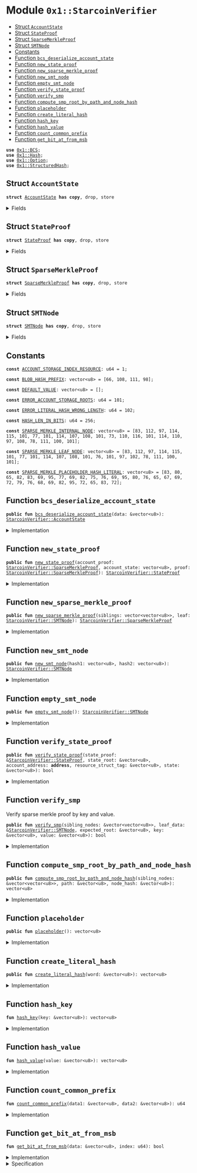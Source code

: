 
<a name="0x1_StarcoinVerifier"></a>

# Module `0x1::StarcoinVerifier`



-  [Struct `AccountState`](#0x1_StarcoinVerifier_AccountState)
-  [Struct `StateProof`](#0x1_StarcoinVerifier_StateProof)
-  [Struct `SparseMerkleProof`](#0x1_StarcoinVerifier_SparseMerkleProof)
-  [Struct `SMTNode`](#0x1_StarcoinVerifier_SMTNode)
-  [Constants](#@Constants_0)
-  [Function `bcs_deserialize_account_state`](#0x1_StarcoinVerifier_bcs_deserialize_account_state)
-  [Function `new_state_proof`](#0x1_StarcoinVerifier_new_state_proof)
-  [Function `new_sparse_merkle_proof`](#0x1_StarcoinVerifier_new_sparse_merkle_proof)
-  [Function `new_smt_node`](#0x1_StarcoinVerifier_new_smt_node)
-  [Function `empty_smt_node`](#0x1_StarcoinVerifier_empty_smt_node)
-  [Function `verify_state_proof`](#0x1_StarcoinVerifier_verify_state_proof)
-  [Function `verify_smp`](#0x1_StarcoinVerifier_verify_smp)
-  [Function `compute_smp_root_by_path_and_node_hash`](#0x1_StarcoinVerifier_compute_smp_root_by_path_and_node_hash)
-  [Function `placeholder`](#0x1_StarcoinVerifier_placeholder)
-  [Function `create_literal_hash`](#0x1_StarcoinVerifier_create_literal_hash)
-  [Function `hash_key`](#0x1_StarcoinVerifier_hash_key)
-  [Function `hash_value`](#0x1_StarcoinVerifier_hash_value)
-  [Function `count_common_prefix`](#0x1_StarcoinVerifier_count_common_prefix)
-  [Function `get_bit_at_from_msb`](#0x1_StarcoinVerifier_get_bit_at_from_msb)


<pre><code><b>use</b> <a href="BCS.md#0x1_BCS">0x1::BCS</a>;
<b>use</b> <a href="Hash.md#0x1_Hash">0x1::Hash</a>;
<b>use</b> <a href="Option.md#0x1_Option">0x1::Option</a>;
<b>use</b> <a href="StarcoinVerifier.md#0x1_StructuredHash">0x1::StructuredHash</a>;
</code></pre>



<a name="0x1_StarcoinVerifier_AccountState"></a>

## Struct `AccountState`



<pre><code><b>struct</b> <a href="StarcoinVerifier.md#0x1_StarcoinVerifier_AccountState">AccountState</a> <b>has</b> <b>copy</b>, drop, store
</code></pre>



<details>
<summary>Fields</summary>


<dl>
<dt>
<code>storage_roots: vector&lt;<a href="Option.md#0x1_Option_Option">Option::Option</a>&lt;vector&lt;u8&gt;&gt;&gt;</code>
</dt>
<dd>

</dd>
</dl>


</details>

<a name="0x1_StarcoinVerifier_StateProof"></a>

## Struct `StateProof`



<pre><code><b>struct</b> <a href="StarcoinVerifier.md#0x1_StarcoinVerifier_StateProof">StateProof</a> <b>has</b> <b>copy</b>, drop, store
</code></pre>



<details>
<summary>Fields</summary>


<dl>
<dt>
<code>account_proof: <a href="StarcoinVerifier.md#0x1_StarcoinVerifier_SparseMerkleProof">StarcoinVerifier::SparseMerkleProof</a></code>
</dt>
<dd>

        * Account state's proof for global state root.

</dd>
<dt>
<code>account_state: vector&lt;u8&gt;</code>
</dt>
<dd>

         * Account state including storage roots.

</dd>
<dt>
<code>proof: <a href="StarcoinVerifier.md#0x1_StarcoinVerifier_SparseMerkleProof">StarcoinVerifier::SparseMerkleProof</a></code>
</dt>
<dd>

         * State's proof for account storage root.

</dd>
</dl>


</details>

<a name="0x1_StarcoinVerifier_SparseMerkleProof"></a>

## Struct `SparseMerkleProof`



<pre><code><b>struct</b> <a href="StarcoinVerifier.md#0x1_StarcoinVerifier_SparseMerkleProof">SparseMerkleProof</a> <b>has</b> <b>copy</b>, drop, store
</code></pre>



<details>
<summary>Fields</summary>


<dl>
<dt>
<code>siblings: vector&lt;vector&lt;u8&gt;&gt;</code>
</dt>
<dd>

</dd>
<dt>
<code>leaf: <a href="StarcoinVerifier.md#0x1_StarcoinVerifier_SMTNode">StarcoinVerifier::SMTNode</a></code>
</dt>
<dd>

</dd>
</dl>


</details>

<a name="0x1_StarcoinVerifier_SMTNode"></a>

## Struct `SMTNode`



<pre><code><b>struct</b> <a href="StarcoinVerifier.md#0x1_StarcoinVerifier_SMTNode">SMTNode</a> <b>has</b> <b>copy</b>, drop, store
</code></pre>



<details>
<summary>Fields</summary>


<dl>
<dt>
<code>hash1: vector&lt;u8&gt;</code>
</dt>
<dd>

</dd>
<dt>
<code>hash2: vector&lt;u8&gt;</code>
</dt>
<dd>

</dd>
</dl>


</details>

<a name="@Constants_0"></a>

## Constants


<a name="0x1_StarcoinVerifier_ACCOUNT_STORAGE_INDEX_RESOURCE"></a>



<pre><code><b>const</b> <a href="StarcoinVerifier.md#0x1_StarcoinVerifier_ACCOUNT_STORAGE_INDEX_RESOURCE">ACCOUNT_STORAGE_INDEX_RESOURCE</a>: u64 = 1;
</code></pre>



<a name="0x1_StarcoinVerifier_BLOB_HASH_PREFIX"></a>



<pre><code><b>const</b> <a href="StarcoinVerifier.md#0x1_StarcoinVerifier_BLOB_HASH_PREFIX">BLOB_HASH_PREFIX</a>: vector&lt;u8&gt; = [66, 108, 111, 98];
</code></pre>



<a name="0x1_StarcoinVerifier_DEFAULT_VALUE"></a>



<pre><code><b>const</b> <a href="StarcoinVerifier.md#0x1_StarcoinVerifier_DEFAULT_VALUE">DEFAULT_VALUE</a>: vector&lt;u8&gt; = [];
</code></pre>



<a name="0x1_StarcoinVerifier_ERROR_ACCOUNT_STORAGE_ROOTS"></a>



<pre><code><b>const</b> <a href="StarcoinVerifier.md#0x1_StarcoinVerifier_ERROR_ACCOUNT_STORAGE_ROOTS">ERROR_ACCOUNT_STORAGE_ROOTS</a>: u64 = 101;
</code></pre>



<a name="0x1_StarcoinVerifier_ERROR_LITERAL_HASH_WRONG_LENGTH"></a>



<pre><code><b>const</b> <a href="StarcoinVerifier.md#0x1_StarcoinVerifier_ERROR_LITERAL_HASH_WRONG_LENGTH">ERROR_LITERAL_HASH_WRONG_LENGTH</a>: u64 = 102;
</code></pre>



<a name="0x1_StarcoinVerifier_HASH_LEN_IN_BITS"></a>



<pre><code><b>const</b> <a href="StarcoinVerifier.md#0x1_StarcoinVerifier_HASH_LEN_IN_BITS">HASH_LEN_IN_BITS</a>: u64 = 256;
</code></pre>



<a name="0x1_StarcoinVerifier_SPARSE_MERKLE_INTERNAL_NODE"></a>



<pre><code><b>const</b> <a href="StarcoinVerifier.md#0x1_StarcoinVerifier_SPARSE_MERKLE_INTERNAL_NODE">SPARSE_MERKLE_INTERNAL_NODE</a>: vector&lt;u8&gt; = [83, 112, 97, 114, 115, 101, 77, 101, 114, 107, 108, 101, 73, 110, 116, 101, 114, 110, 97, 108, 78, 111, 100, 101];
</code></pre>



<a name="0x1_StarcoinVerifier_SPARSE_MERKLE_LEAF_NODE"></a>



<pre><code><b>const</b> <a href="StarcoinVerifier.md#0x1_StarcoinVerifier_SPARSE_MERKLE_LEAF_NODE">SPARSE_MERKLE_LEAF_NODE</a>: vector&lt;u8&gt; = [83, 112, 97, 114, 115, 101, 77, 101, 114, 107, 108, 101, 76, 101, 97, 102, 78, 111, 100, 101];
</code></pre>



<a name="0x1_StarcoinVerifier_SPARSE_MERKLE_PLACEHOLDER_HASH_LITERAL"></a>



<pre><code><b>const</b> <a href="StarcoinVerifier.md#0x1_StarcoinVerifier_SPARSE_MERKLE_PLACEHOLDER_HASH_LITERAL">SPARSE_MERKLE_PLACEHOLDER_HASH_LITERAL</a>: vector&lt;u8&gt; = [83, 80, 65, 82, 83, 69, 95, 77, 69, 82, 75, 76, 69, 95, 80, 76, 65, 67, 69, 72, 79, 76, 68, 69, 82, 95, 72, 65, 83, 72];
</code></pre>



<a name="0x1_StarcoinVerifier_bcs_deserialize_account_state"></a>

## Function `bcs_deserialize_account_state`



<pre><code><b>public</b> <b>fun</b> <a href="StarcoinVerifier.md#0x1_StarcoinVerifier_bcs_deserialize_account_state">bcs_deserialize_account_state</a>(data: &vector&lt;u8&gt;): <a href="StarcoinVerifier.md#0x1_StarcoinVerifier_AccountState">StarcoinVerifier::AccountState</a>
</code></pre>



<details>
<summary>Implementation</summary>


<pre><code><b>public</b> <b>fun</b> <a href="StarcoinVerifier.md#0x1_StarcoinVerifier_bcs_deserialize_account_state">bcs_deserialize_account_state</a>(data: &vector&lt;u8&gt;): <a href="StarcoinVerifier.md#0x1_StarcoinVerifier_AccountState">AccountState</a> {
    <b>let</b> (vec, _) = <a href="BCS.md#0x1_BCS_deserialize_option_bytes_vector">BCS::deserialize_option_bytes_vector</a>(data, 0);
    <a href="StarcoinVerifier.md#0x1_StarcoinVerifier_AccountState">AccountState</a>{
        storage_roots: vec
    }
}
</code></pre>



</details>

<a name="0x1_StarcoinVerifier_new_state_proof"></a>

## Function `new_state_proof`



<pre><code><b>public</b> <b>fun</b> <a href="StarcoinVerifier.md#0x1_StarcoinVerifier_new_state_proof">new_state_proof</a>(account_proof: <a href="StarcoinVerifier.md#0x1_StarcoinVerifier_SparseMerkleProof">StarcoinVerifier::SparseMerkleProof</a>, account_state: vector&lt;u8&gt;, proof: <a href="StarcoinVerifier.md#0x1_StarcoinVerifier_SparseMerkleProof">StarcoinVerifier::SparseMerkleProof</a>): <a href="StarcoinVerifier.md#0x1_StarcoinVerifier_StateProof">StarcoinVerifier::StateProof</a>
</code></pre>



<details>
<summary>Implementation</summary>


<pre><code><b>public</b> <b>fun</b> <a href="StarcoinVerifier.md#0x1_StarcoinVerifier_new_state_proof">new_state_proof</a>(account_proof: <a href="StarcoinVerifier.md#0x1_StarcoinVerifier_SparseMerkleProof">SparseMerkleProof</a>, account_state: vector&lt;u8&gt;, proof: <a href="StarcoinVerifier.md#0x1_StarcoinVerifier_SparseMerkleProof">SparseMerkleProof</a>): <a href="StarcoinVerifier.md#0x1_StarcoinVerifier_StateProof">StateProof</a> {
    <a href="StarcoinVerifier.md#0x1_StarcoinVerifier_StateProof">StateProof</a>{
        account_proof,
        account_state,
        proof,
    }
}
</code></pre>



</details>

<a name="0x1_StarcoinVerifier_new_sparse_merkle_proof"></a>

## Function `new_sparse_merkle_proof`



<pre><code><b>public</b> <b>fun</b> <a href="StarcoinVerifier.md#0x1_StarcoinVerifier_new_sparse_merkle_proof">new_sparse_merkle_proof</a>(siblings: vector&lt;vector&lt;u8&gt;&gt;, leaf: <a href="StarcoinVerifier.md#0x1_StarcoinVerifier_SMTNode">StarcoinVerifier::SMTNode</a>): <a href="StarcoinVerifier.md#0x1_StarcoinVerifier_SparseMerkleProof">StarcoinVerifier::SparseMerkleProof</a>
</code></pre>



<details>
<summary>Implementation</summary>


<pre><code><b>public</b> <b>fun</b> <a href="StarcoinVerifier.md#0x1_StarcoinVerifier_new_sparse_merkle_proof">new_sparse_merkle_proof</a>(siblings: vector&lt;vector&lt;u8&gt;&gt;, leaf: <a href="StarcoinVerifier.md#0x1_StarcoinVerifier_SMTNode">SMTNode</a>): <a href="StarcoinVerifier.md#0x1_StarcoinVerifier_SparseMerkleProof">SparseMerkleProof</a> {
    <a href="StarcoinVerifier.md#0x1_StarcoinVerifier_SparseMerkleProof">SparseMerkleProof</a>{
        siblings,
        leaf,
    }
}
</code></pre>



</details>

<a name="0x1_StarcoinVerifier_new_smt_node"></a>

## Function `new_smt_node`



<pre><code><b>public</b> <b>fun</b> <a href="StarcoinVerifier.md#0x1_StarcoinVerifier_new_smt_node">new_smt_node</a>(hash1: vector&lt;u8&gt;, hash2: vector&lt;u8&gt;): <a href="StarcoinVerifier.md#0x1_StarcoinVerifier_SMTNode">StarcoinVerifier::SMTNode</a>
</code></pre>



<details>
<summary>Implementation</summary>


<pre><code><b>public</b> <b>fun</b> <a href="StarcoinVerifier.md#0x1_StarcoinVerifier_new_smt_node">new_smt_node</a>(hash1: vector&lt;u8&gt;, hash2: vector&lt;u8&gt;): <a href="StarcoinVerifier.md#0x1_StarcoinVerifier_SMTNode">SMTNode</a> {
    <a href="StarcoinVerifier.md#0x1_StarcoinVerifier_SMTNode">SMTNode</a>{
        hash1,
        hash2,
    }
}
</code></pre>



</details>

<a name="0x1_StarcoinVerifier_empty_smt_node"></a>

## Function `empty_smt_node`



<pre><code><b>public</b> <b>fun</b> <a href="StarcoinVerifier.md#0x1_StarcoinVerifier_empty_smt_node">empty_smt_node</a>(): <a href="StarcoinVerifier.md#0x1_StarcoinVerifier_SMTNode">StarcoinVerifier::SMTNode</a>
</code></pre>



<details>
<summary>Implementation</summary>


<pre><code><b>public</b> <b>fun</b> <a href="StarcoinVerifier.md#0x1_StarcoinVerifier_empty_smt_node">empty_smt_node</a>(): <a href="StarcoinVerifier.md#0x1_StarcoinVerifier_SMTNode">SMTNode</a> {
    <a href="StarcoinVerifier.md#0x1_StarcoinVerifier_SMTNode">SMTNode</a>{
        hash1: <a href="Vector.md#0x1_Vector_empty">Vector::empty</a>(),
        hash2: <a href="Vector.md#0x1_Vector_empty">Vector::empty</a>(),
    }
}
</code></pre>



</details>

<a name="0x1_StarcoinVerifier_verify_state_proof"></a>

## Function `verify_state_proof`



<pre><code><b>public</b> <b>fun</b> <a href="StarcoinVerifier.md#0x1_StarcoinVerifier_verify_state_proof">verify_state_proof</a>(state_proof: &<a href="StarcoinVerifier.md#0x1_StarcoinVerifier_StateProof">StarcoinVerifier::StateProof</a>, state_root: &vector&lt;u8&gt;, account_address: <b>address</b>, resource_struct_tag: &vector&lt;u8&gt;, state: &vector&lt;u8&gt;): bool
</code></pre>



<details>
<summary>Implementation</summary>


<pre><code><b>public</b> <b>fun</b> <a href="StarcoinVerifier.md#0x1_StarcoinVerifier_verify_state_proof">verify_state_proof</a>(state_proof: &<a href="StarcoinVerifier.md#0x1_StarcoinVerifier_StateProof">StateProof</a>, state_root: &vector&lt;u8&gt;,
                                       account_address: <b>address</b>, resource_struct_tag: &vector&lt;u8&gt;,
                                       state: &vector&lt;u8&gt;): bool {
    <b>let</b> accountState: <a href="StarcoinVerifier.md#0x1_StarcoinVerifier_AccountState">AccountState</a> = <a href="StarcoinVerifier.md#0x1_StarcoinVerifier_bcs_deserialize_account_state">bcs_deserialize_account_state</a>(&state_proof.account_state);
    <b>assert</b>!(<a href="Vector.md#0x1_Vector_length">Vector::length</a>(&accountState.storage_roots) &gt; <a href="StarcoinVerifier.md#0x1_StarcoinVerifier_ACCOUNT_STORAGE_INDEX_RESOURCE">ACCOUNT_STORAGE_INDEX_RESOURCE</a>, <a href="StarcoinVerifier.md#0x1_StarcoinVerifier_ERROR_ACCOUNT_STORAGE_ROOTS">ERROR_ACCOUNT_STORAGE_ROOTS</a>);

    // First, verify state for storage root.
    <b>let</b> storageRoot = <a href="Option.md#0x1_Option_borrow">Option::borrow</a>(<a href="Vector.md#0x1_Vector_borrow">Vector::borrow</a>(&accountState.storage_roots, <a href="StarcoinVerifier.md#0x1_StarcoinVerifier_ACCOUNT_STORAGE_INDEX_RESOURCE">ACCOUNT_STORAGE_INDEX_RESOURCE</a>));
    <b>let</b> ok: bool = <a href="StarcoinVerifier.md#0x1_StarcoinVerifier_verify_smp">verify_smp</a>(&state_proof.proof.siblings,
        &state_proof.proof.leaf,
        storageRoot,
        resource_struct_tag, // resource <b>struct</b> tag <a href="BCS.md#0x1_BCS">BCS</a> serialized <b>as</b> key
        state);
    <b>if</b> (!ok) {
        <b>return</b> <b>false</b>
    };

    // Then, verify account state for <b>global</b> state root.
    ok = <a href="StarcoinVerifier.md#0x1_StarcoinVerifier_verify_smp">verify_smp</a>(&state_proof.account_proof.siblings,
        &state_proof.account_proof.leaf,
        state_root,
        &<a href="BCS.md#0x1_BCS_to_bytes">BCS::to_bytes</a>&lt;<b>address</b>&gt;(&account_address), // account <b>address</b> <b>as</b> key
        &state_proof.account_state,
    );
    ok
}
</code></pre>



</details>

<a name="0x1_StarcoinVerifier_verify_smp"></a>

## Function `verify_smp`

Verify sparse merkle proof by key and value.


<pre><code><b>public</b> <b>fun</b> <a href="StarcoinVerifier.md#0x1_StarcoinVerifier_verify_smp">verify_smp</a>(sibling_nodes: &vector&lt;vector&lt;u8&gt;&gt;, leaf_data: &<a href="StarcoinVerifier.md#0x1_StarcoinVerifier_SMTNode">StarcoinVerifier::SMTNode</a>, expected_root: &vector&lt;u8&gt;, key: &vector&lt;u8&gt;, value: &vector&lt;u8&gt;): bool
</code></pre>



<details>
<summary>Implementation</summary>


<pre><code><b>public</b> <b>fun</b> <a href="StarcoinVerifier.md#0x1_StarcoinVerifier_verify_smp">verify_smp</a>(sibling_nodes: &vector&lt;vector&lt;u8&gt;&gt;, leaf_data: &<a href="StarcoinVerifier.md#0x1_StarcoinVerifier_SMTNode">SMTNode</a>, expected_root: &vector&lt;u8&gt;, key: &vector&lt;u8&gt;, value: &vector&lt;u8&gt;): bool {
    <b>let</b> path = <a href="StarcoinVerifier.md#0x1_StarcoinVerifier_hash_key">hash_key</a>(key);
    <b>let</b> current_hash: vector&lt;u8&gt;;
    <b>if</b> (*value == <a href="StarcoinVerifier.md#0x1_StarcoinVerifier_DEFAULT_VALUE">DEFAULT_VALUE</a>) {
        // Non-membership proof.
        <b>if</b> (<a href="StarcoinVerifier.md#0x1_StarcoinVerifier_empty_smt_node">empty_smt_node</a>() == *leaf_data) {
            current_hash = <a href="StarcoinVerifier.md#0x1_StarcoinVerifier_placeholder">placeholder</a>();
        } <b>else</b> {
            <b>if</b> (*&leaf_data.hash1 == *&path) {
                <b>return</b> <b>false</b>
            };
            <b>if</b> (!(<a href="StarcoinVerifier.md#0x1_StarcoinVerifier_count_common_prefix">count_common_prefix</a>(&leaf_data.hash1, &path) &gt;= <a href="Vector.md#0x1_Vector_length">Vector::length</a>(sibling_nodes))) {
                <b>return</b> <b>false</b>
            };
            current_hash = <a href="StarcoinVerifier.md#0x1_StructuredHash_hash">StructuredHash::hash</a>(<a href="StarcoinVerifier.md#0x1_StarcoinVerifier_SPARSE_MERKLE_LEAF_NODE">SPARSE_MERKLE_LEAF_NODE</a>, leaf_data);
        };
    } <b>else</b> {
        // Membership proof.
        <b>if</b> (<a href="StarcoinVerifier.md#0x1_StarcoinVerifier_empty_smt_node">empty_smt_node</a>() == *leaf_data) {
            <b>return</b> <b>false</b>
        };
        <b>if</b> (*&leaf_data.hash1 != *&path) {
            <b>return</b> <b>false</b>
        };
        <b>let</b> value_hash = <a href="StarcoinVerifier.md#0x1_StarcoinVerifier_hash_value">hash_value</a>(value);
        <b>if</b> (*&leaf_data.hash2 != value_hash) {
            <b>return</b> <b>false</b>
        };
        current_hash = <a href="StarcoinVerifier.md#0x1_StructuredHash_hash">StructuredHash::hash</a>(<a href="StarcoinVerifier.md#0x1_StarcoinVerifier_SPARSE_MERKLE_LEAF_NODE">SPARSE_MERKLE_LEAF_NODE</a>, leaf_data);
    };

    current_hash = <a href="StarcoinVerifier.md#0x1_StarcoinVerifier_compute_smp_root_by_path_and_node_hash">compute_smp_root_by_path_and_node_hash</a>(sibling_nodes, &path, &current_hash);
    current_hash == *expected_root
}
</code></pre>



</details>

<a name="0x1_StarcoinVerifier_compute_smp_root_by_path_and_node_hash"></a>

## Function `compute_smp_root_by_path_and_node_hash`



<pre><code><b>public</b> <b>fun</b> <a href="StarcoinVerifier.md#0x1_StarcoinVerifier_compute_smp_root_by_path_and_node_hash">compute_smp_root_by_path_and_node_hash</a>(sibling_nodes: &vector&lt;vector&lt;u8&gt;&gt;, path: &vector&lt;u8&gt;, node_hash: &vector&lt;u8&gt;): vector&lt;u8&gt;
</code></pre>



<details>
<summary>Implementation</summary>


<pre><code><b>public</b> <b>fun</b> <a href="StarcoinVerifier.md#0x1_StarcoinVerifier_compute_smp_root_by_path_and_node_hash">compute_smp_root_by_path_and_node_hash</a>(sibling_nodes: &vector&lt;vector&lt;u8&gt;&gt;, path: &vector&lt;u8&gt;, node_hash: &vector&lt;u8&gt;): vector&lt;u8&gt; {
    <b>let</b> current_hash = *node_hash;
    <b>let</b> i = 0;
    <b>let</b> proof_length = <a href="Vector.md#0x1_Vector_length">Vector::length</a>(sibling_nodes);
    <b>while</b> (i &lt; proof_length) {
        <b>let</b> sibling = *<a href="Vector.md#0x1_Vector_borrow">Vector::borrow</a>(sibling_nodes, i);
        <b>let</b> bit = <a href="StarcoinVerifier.md#0x1_StarcoinVerifier_get_bit_at_from_msb">get_bit_at_from_msb</a>(path, proof_length - i - 1);
        <b>let</b> internal_node = <b>if</b> (bit) {
            <a href="StarcoinVerifier.md#0x1_StarcoinVerifier_SMTNode">SMTNode</a>{ hash1: sibling, hash2: current_hash }
        } <b>else</b> {
            <a href="StarcoinVerifier.md#0x1_StarcoinVerifier_SMTNode">SMTNode</a>{ hash1: current_hash, hash2: sibling }
        };
        current_hash = <a href="StarcoinVerifier.md#0x1_StructuredHash_hash">StructuredHash::hash</a>(<a href="StarcoinVerifier.md#0x1_StarcoinVerifier_SPARSE_MERKLE_INTERNAL_NODE">SPARSE_MERKLE_INTERNAL_NODE</a>, &internal_node);
        i = i + 1;
    };
    current_hash
}
</code></pre>



</details>

<a name="0x1_StarcoinVerifier_placeholder"></a>

## Function `placeholder`



<pre><code><b>public</b> <b>fun</b> <a href="StarcoinVerifier.md#0x1_StarcoinVerifier_placeholder">placeholder</a>(): vector&lt;u8&gt;
</code></pre>



<details>
<summary>Implementation</summary>


<pre><code><b>public</b> <b>fun</b> <a href="StarcoinVerifier.md#0x1_StarcoinVerifier_placeholder">placeholder</a>(): vector&lt;u8&gt; {
    <a href="StarcoinVerifier.md#0x1_StarcoinVerifier_create_literal_hash">create_literal_hash</a>(&<a href="StarcoinVerifier.md#0x1_StarcoinVerifier_SPARSE_MERKLE_PLACEHOLDER_HASH_LITERAL">SPARSE_MERKLE_PLACEHOLDER_HASH_LITERAL</a>)
}
</code></pre>



</details>

<a name="0x1_StarcoinVerifier_create_literal_hash"></a>

## Function `create_literal_hash`



<pre><code><b>public</b> <b>fun</b> <a href="StarcoinVerifier.md#0x1_StarcoinVerifier_create_literal_hash">create_literal_hash</a>(word: &vector&lt;u8&gt;): vector&lt;u8&gt;
</code></pre>



<details>
<summary>Implementation</summary>


<pre><code><b>public</b> <b>fun</b> <a href="StarcoinVerifier.md#0x1_StarcoinVerifier_create_literal_hash">create_literal_hash</a>(word: &vector&lt;u8&gt;): vector&lt;u8&gt; {
    <b>if</b> (<a href="Vector.md#0x1_Vector_length">Vector::length</a>(word)  &lt;= 32) {
        <b>let</b> lenZero = 32 - <a href="Vector.md#0x1_Vector_length">Vector::length</a>(word);
        <b>let</b> i = 0;
        <b>let</b> r = *word;
        <b>while</b> (i &lt; lenZero) {
            <a href="Vector.md#0x1_Vector_push_back">Vector::push_back</a>(&<b>mut</b> r, 0);
            i = i + 1;
        };
        <b>return</b> r
    };
    <b>abort</b> <a href="StarcoinVerifier.md#0x1_StarcoinVerifier_ERROR_LITERAL_HASH_WRONG_LENGTH">ERROR_LITERAL_HASH_WRONG_LENGTH</a>
}
</code></pre>



</details>

<a name="0x1_StarcoinVerifier_hash_key"></a>

## Function `hash_key`



<pre><code><b>fun</b> <a href="StarcoinVerifier.md#0x1_StarcoinVerifier_hash_key">hash_key</a>(key: &vector&lt;u8&gt;): vector&lt;u8&gt;
</code></pre>



<details>
<summary>Implementation</summary>


<pre><code><b>fun</b> <a href="StarcoinVerifier.md#0x1_StarcoinVerifier_hash_key">hash_key</a>(key: &vector&lt;u8&gt;): vector&lt;u8&gt; {
    <a href="Hash.md#0x1_Hash_sha3_256">Hash::sha3_256</a>(*key)
}
</code></pre>



</details>

<a name="0x1_StarcoinVerifier_hash_value"></a>

## Function `hash_value`



<pre><code><b>fun</b> <a href="StarcoinVerifier.md#0x1_StarcoinVerifier_hash_value">hash_value</a>(value: &vector&lt;u8&gt;): vector&lt;u8&gt;
</code></pre>



<details>
<summary>Implementation</summary>


<pre><code><b>fun</b> <a href="StarcoinVerifier.md#0x1_StarcoinVerifier_hash_value">hash_value</a>(value: &vector&lt;u8&gt;): vector&lt;u8&gt; {
    <a href="StarcoinVerifier.md#0x1_StructuredHash_hash">StructuredHash::hash</a>(<a href="StarcoinVerifier.md#0x1_StarcoinVerifier_BLOB_HASH_PREFIX">BLOB_HASH_PREFIX</a>, value)
}
</code></pre>



</details>

<a name="0x1_StarcoinVerifier_count_common_prefix"></a>

## Function `count_common_prefix`



<pre><code><b>fun</b> <a href="StarcoinVerifier.md#0x1_StarcoinVerifier_count_common_prefix">count_common_prefix</a>(data1: &vector&lt;u8&gt;, data2: &vector&lt;u8&gt;): u64
</code></pre>



<details>
<summary>Implementation</summary>


<pre><code><b>fun</b> <a href="StarcoinVerifier.md#0x1_StarcoinVerifier_count_common_prefix">count_common_prefix</a>(data1: &vector&lt;u8&gt;, data2: &vector&lt;u8&gt;): u64 {
    <b>let</b> count = 0;
    <b>let</b> i = 0;
    <b>while</b> ( i &lt; <a href="Vector.md#0x1_Vector_length">Vector::length</a>(data1) * 8) {
        <b>if</b> (<a href="StarcoinVerifier.md#0x1_StarcoinVerifier_get_bit_at_from_msb">get_bit_at_from_msb</a>(data1, i) == <a href="StarcoinVerifier.md#0x1_StarcoinVerifier_get_bit_at_from_msb">get_bit_at_from_msb</a>(data2, i)) {
            count = count + 1;
        } <b>else</b> {
            <b>break</b>
        };
        i = i + 1;
    };
    count
}
</code></pre>



</details>

<a name="0x1_StarcoinVerifier_get_bit_at_from_msb"></a>

## Function `get_bit_at_from_msb`



<pre><code><b>fun</b> <a href="StarcoinVerifier.md#0x1_StarcoinVerifier_get_bit_at_from_msb">get_bit_at_from_msb</a>(data: &vector&lt;u8&gt;, index: u64): bool
</code></pre>



<details>
<summary>Implementation</summary>


<pre><code><b>fun</b> <a href="StarcoinVerifier.md#0x1_StarcoinVerifier_get_bit_at_from_msb">get_bit_at_from_msb</a>(data: &vector&lt;u8&gt;, index: u64): bool {
    <b>let</b> pos = index / 8;
    <b>let</b> bit = (7 - index % 8);
    (*<a href="Vector.md#0x1_Vector_borrow">Vector::borrow</a>(data, pos) &gt;&gt; (bit <b>as</b> u8)) & 1u8 != 0
}
</code></pre>



</details>

<details>
<summary>Specification</summary>



<pre><code><b>pragma</b> verify = <b>false</b>;
<b>pragma</b> opaque;
</code></pre>



</details>
